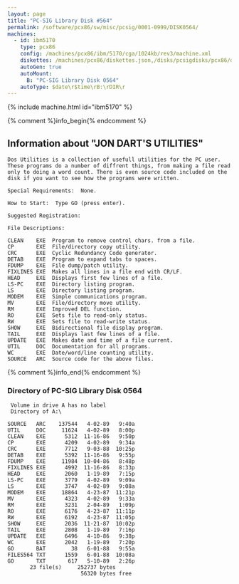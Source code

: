 ```yaml
---
layout: page
title: "PC-SIG Library Disk #564"
permalink: /software/pcx86/sw/misc/pcsig/0001-0999/DISK0564/
machines:
  - id: ibm5170
    type: pcx86
    config: /machines/pcx86/ibm/5170/cga/1024kb/rev3/machine.xml
    diskettes: /machines/pcx86/diskettes.json,/disks/pcsigdisks/pcx86/diskettes.json
    autoGen: true
    autoMount:
      B: "PC-SIG Library Disk 0564"
    autoType: $date\r$time\rB:\rDIR\r
---
```


{% include machine.html id="ibm5170" %}

{% comment %}info_begin{% endcomment %}

## Information about "JON DART'S UTILITIES"

    Dos Utilities is a collection of usefull utilities for the PC user.
    These programs do a number of diffrent things, from making a file read
    only to doing a word count. There is even source code included on the
    disk if you want to see how the programs were written.
    
    Special Requirements:  None.
    
    How to Start:  Type GO (press enter).
    
    Suggested Registration:
    
    File Descriptions:
    
    CLEAN    EXE  Program to remove control chars. from a file.
    CP       EXE  File/directory copy utility.
    CRC      EXE  Cyclic Redundancy Code generator.
    DETAB    EXE  Program to expand tabs to spaces.
    FDUMP    EXE  File dump/patch utility.
    FIXLINES EXE  Makes all lines in a file end with CR/LF.
    HEAD     EXE  Displays first few lines of a file.
    LS-PC    EXE  Directory listing program.
    LS       EXE  Directory listing program.
    MODEM    EXE  Simple communications program.
    MV       EXE  File/directory move utility.
    RM       EXE  Improved DEL function.
    RO       EXE  Sets file to read-only status.
    RW       EXE  Sets file to read-write status.
    SHOW     EXE  Bidirectional file display program.
    TAIL     EXE  Displays last few lines of a file.
    UPDATE   EXE  Makes date and time of a file current.
    UTIL     DOC  Documentation for all programs.
    WC       EXE  Date/word/line counting utility.
    SOURCE   ARC  Source code for the above files.
{% comment %}info_end{% endcomment %}


### Directory of PC-SIG Library Disk 0564

     Volume in drive A has no label
     Directory of A:\

    SOURCE   ARC    137544   4-02-89   9:40a
    UTIL     DOC     11624   4-02-89   8:00p
    CLEAN    EXE      5312  11-16-86   9:50p
    CP       EXE      4209   4-02-89   9:34a
    CRC      EXE      7712   9-03-88  10:25p
    DETAB    EXE      5392  11-16-86   9:55p
    FDUMP    EXE     11984  10-04-86   8:48p
    FIXLINES EXE      4992  11-16-86   8:33p
    HEAD     EXE      2060   1-19-89   7:15p
    LS-PC    EXE      3779   4-02-89   9:09a
    LS       EXE      3747   4-02-89   9:08a
    MODEM    EXE     18864   4-23-87  11:21p
    MV       EXE      4323   4-02-89   9:33a
    RM       EXE      3231   2-04-89   1:09p
    RO       EXE      6176   4-23-87  11:11p
    RW       EXE      6192   4-23-87  11:05p
    SHOW     EXE      2036  11-21-87  10:02p
    TAIL     EXE      2808   1-19-89   7:16p
    UPDATE   EXE      6496   4-10-86   9:38p
    WC       EXE      2042   1-19-89   7:20p
    GO       BAT        38   6-01-88   9:55a
    FILES564 TXT      1559   6-01-88  10:08a
    GO       TXT       617   5-10-89   2:26p
           23 file(s)     252737 bytes
                           56320 bytes free
